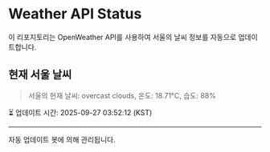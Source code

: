 
# Weather API Status

이 리포지토리는 OpenWeather API를 사용하여 서울의 날씨 정보를 자동으로 업데이트합니다.

## 현재 서울 날씨
> 서울의 현재 날씨: overcast clouds, 온도: 18.71°C, 습도: 88%

⏳ 업데이트 시간: 2025-09-27 03:52:12 (KST)

---
자동 업데이트 봇에 의해 관리됩니다.
